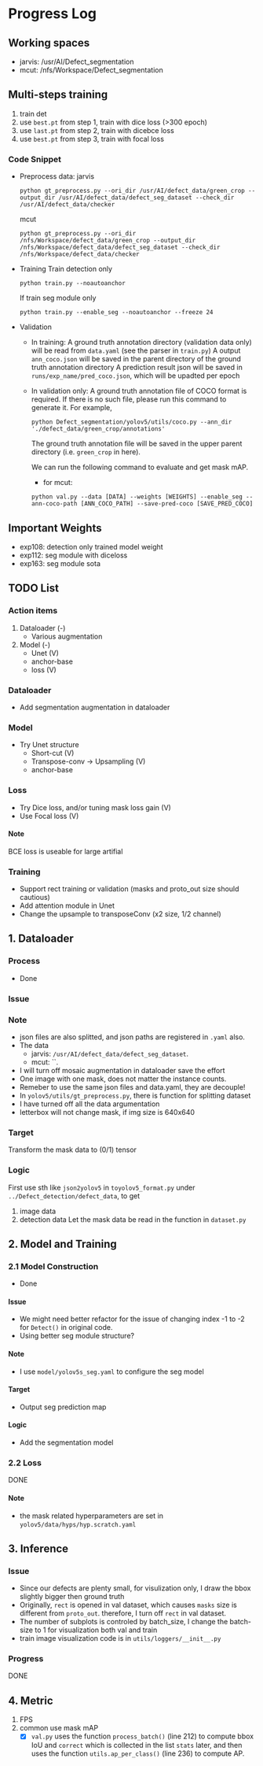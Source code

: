 # Progress Log

## Working spaces
* jarvis: /usr/AI/Defect_segmentation
* mcut: /nfs/Workspace/Defect_segmentation


## Multi-steps training
1. train det
2. use `best.pt` from step 1, train with dice loss (>300 epoch)
3. use `last.pt` from step 2, train with dicebce loss
4. use `best.pt` from step 3, train with focal loss

### Code Snippet
* Preprocess data:
    jarvis
    ```
    python gt_preprocess.py --ori_dir /usr/AI/defect_data/green_crop --output_dir /usr/AI/defect_data/defect_seg_dataset --check_dir /usr/AI/defect_data/checker
    ```

    mcut
    ```
    python gt_preprocess.py --ori_dir /nfs/Workspace/defect_data/green_crop --output_dir /nfs/Workspace/defect_data/defect_seg_dataset --check_dir /nfs/Workspace/defect_data/checker
    ```

* Training
    Train detection only
    ```
    python train.py --noautoanchor
    ```
    
    If train seg module only
    ```
    python train.py --enable_seg --noautoanchor --freeze 24
    ```

* Validation
    * In training:
        A ground truth annotation directory (validation data only) will be read from `data.yaml` (see the parser in `train.py`)
        A output `ann_coco.json` will be saved in the parent directory of the ground truth annotation directory 
        A prediction result json will be saved in `runs/exp_name/pred_coco.json`, which will be upadted per epoch
    
    * In validation only:
        A ground truth annotation file of COCO format is required. If there is no such file, please run this command to generate it.
        For example,

        ```
        python Defect_segmentation/yolov5/utils/coco.py --ann_dir './defect_data/green_crop/annotations' 
        ```

        The ground truth annotation file will be saved in the upper parent directory (i.e. `green_crop` in here).

        We can run the following command to evaluate and get mask mAP.

        * for mcut:
        ```
        python val.py --data [DATA] --weights [WEIGHTS] --enable_seg --ann-coco-path [ANN_COCO_PATH] --save-pred-coco [SAVE_PRED_COCO]
        ```

## Important Weights
* exp108: detection only trained model weight
* exp112: seg module with diceloss
* exp163: seg module sota

## TODO List

### Action items
1. Dataloader (-)
    * Various augmentation
2. Model (-)
    * Unet (V)
    * anchor-base
    * loss (V)

### Dataloader
* Add segmentation augmentation in dataloader
### Model
* Try Unet structure
    * Short-cut (V)
    * Transpose-conv -> Upsampling (V)
    * anchor-base
### Loss
* Try Dice loss, and/or tuning mask loss gain (V)
* Use Focal loss (V)

#### Note
BCE loss is useable for large artifial 

### Training
* Support rect training or validation (masks and proto_out size should cautious)
* Add attention module in Unet
* Change the upsample to transposeConv (x2 size, 1/2 channel)

## 1. Dataloader
### Process
* Done
### Issue

### Note
* json files are also splitted, and json paths are registered in `.yaml` also.
* The data
    * jarvis: `/usr/AI/defect_data/defect_seg_dataset`.
    * mcut: ``.
* I will turn off mosaic augmentation in dataloader save the effort
* One image with one mask, does not matter the instance counts.
* Remeber to use the same json files and data.yaml, they are decouple!
* In `yolov5/utils/gt_preprocess.py`, there is function for splitting dataset
* I have turned off all the data argumentation
* letterbox will not change mask, if img size is 640x640

### Target
Transform the mask data to (0/1) tensor

### Logic
First use sth like `json2yolov5` in `toyolov5_format.py` under `../Defect_detection/defect_data`, to get
1. image data
2. detection data
Let the mask data be read in the function in `dataset.py`

## 2. Model and Training

### 2.1 Model Construction
* Done

#### Issue
* We might need better refactor for the issue of changing index -1 to -2 for `Detect()` in original code.
* Using better seg module structure?

#### Note
* I use `model/yolov5s_seg.yaml` to configure the seg model

#### Target
* Output seg prediction map

#### Logic
* Add the segmentation model

### 2.2 Loss
DONE

#### Note
* the mask related hyperparameters are set in `yolov5/data/hyps/hyp.scratch.yaml`


## 3. Inference

### Issue
* Since our defects are plenty small, for visulization only, I draw the bbox slightly bigger then ground truth
* Originally, `rect` is opened in val dataset, which causes `masks` size is different from `proto_out`.
  therefore, I turn off `rect` in val dataset.
* The number of subplots is controled by batch_size, I change the batch-size to 1 for visualization both val and train
* train image visualization code is in `utils/loggers/__init__.py`

### Progress
DONE
    

## 4. Metric
1. FPS
2. common use mask mAP
    - [x] `val.py` uses the function `process_batch()` (line 212) to compute bbox IoU and `correct` which is collected in the list `stats` later, and then uses the function `utils.ap_per_class()` (line 236) to compute AP.
